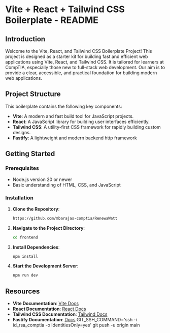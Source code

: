 # Vite + React + Tailwind CSS Boilerplate - README

## Introduction

Welcome to the Vite, React, and Tailwind CSS Boilerplate Project! This project is designed as a starter kit for building fast and efficient web applications using Vite, React, and Tailwind CSS. It is tailored for learners at CompTIA, especially those new to full-stack web development. Our aim is to provide a clear, accessible, and practical foundation for building modern web applications.

## Project Structure

This boilerplate contains the following key components:

- **Vite**: A modern and fast build tool for JavaScript projects.
- **React**: A JavaScript library for building user interfaces efficiently.
- **Tailwind CSS**: A utility-first CSS framework for rapidly building custom designs.
- **Fastify**: A lightweight and modern backend http framework

## Getting Started

### Prerequisites

- Node.js version 20 or newer
- Basic understanding of HTML, CSS, and JavaScript

### Installation

1. **Clone the Repository**:

   ```bash
   https://github.com/mbarajas-comptia/RenewaWatt
   ```

2. **Navigate to the Project Directory**:

   ```bash
   cd frontend
   ```

3. **Install Dependencies**:

   ```bash
   npm install
   ```

4. **Start the Development Server**:
   ```bash
   npm run dev
   ```

## Resources

- **Vite Documentation**: [Vite Docs](https://vitejs.dev/guide/)
- **React Documentation**: [React Docs](https://reactjs.org/docs/getting-started.html)
- **Tailwind CSS Documentation**: [Tailwind Docs](https://tailwindcss.com/docs)
- **Fastify Documentation**: [Docs](https://fastify.dev/docs/latest/)
  GIT_SSH_COMMAND='ssh -i id_rsa_comptia -o IdentitiesOnly=yes' git push -u origin main
